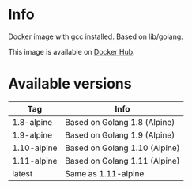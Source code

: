 # Info

Docker image with gcc installed. Based on lib/golang.

This image is available on [Docker Hub](https://hub.docker.com/r/tetafro/golang-gcc/).

# Available versions

| Tag         | Info
| ----------- | ---
| 1.8-alpine  | Based on Golang 1.8 (Alpine)
| 1.9-alpine  | Based on Golang 1.9 (Alpine)
| 1.10-alpine | Based on Golang 1.10 (Alpine)
| 1.11-alpine | Based on Golang 1.11 (Alpine)
| latest      | Same as 1.11-alpine
